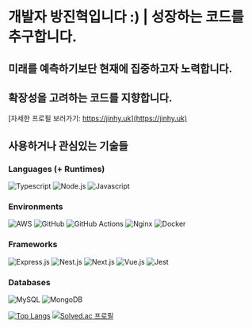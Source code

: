 # 개발자 방진혁입니다 :) | 성장하는 코드를 추구합니다.
## 미래를 예측하기보단 현재에 집중하고자 노력합니다.
## 확장성을 고려하는 코드를 지향합니다.

[자세한 프로필 보러가기: https://jinhy.uk](https://jinhy.uk)

## 사용하거나 관심있는 기술들

### Languages (+ Runtimes)
![Typescript](https://img.shields.io/badge/Typescript-3178C6.svg?&style=for-the-badge&logo=Typescript&logoColor=white)
![Node.js](https://img.shields.io/badge/Node.js-339933.svg?&style=for-the-badge&logo=Node.js&logoColor=white)
![Javascript](https://img.shields.io/badge/Javascript-F7DF1E.svg?&style=for-the-badge&logo=Javascript&logoColor=white)
### Environments
![AWS](https://img.shields.io/badge/AWS-%23FF9900.svg?style=for-the-badge&logo=amazon-aws&logoColor=white)
![GitHub](https://img.shields.io/badge/GitHub-181717.svg?&style=for-the-badge&logo=GitHub&logoColor=white)
![GitHub Actions](https://img.shields.io/badge/github%20actions-%232671E5.svg?style=for-the-badge&logo=githubactions&logoColor=white)
![Nginx](https://img.shields.io/badge/Nginx-009639.svg?&style=for-the-badge&logo=Nginx&logoColor=white)
![Docker](https://img.shields.io/badge/Docker-2496ED.svg?&style=for-the-badge&logo=Docker&logoColor=white)
### Frameworks
![Express.js](https://img.shields.io/badge/express.js-%23404d59.svg?style=for-the-badge&logo=express&logoColor=%2361DAFB)
![Nest.js](https://img.shields.io/badge/NestJS-E0234E.svg?&style=for-the-badge&logo=NestJS&logoColor=white)
![Next.js](https://img.shields.io/badge/NextJS-000000.svg?&style=for-the-badge&logo=Next.JS&logoColor=white)
![Vue.js](https://img.shields.io/badge/Vue.js-4FC08D.svg?&style=for-the-badge&logo=Vue.js&logoColor=white)
![Jest](https://img.shields.io/badge/Jest-C21325.svg?&style=for-the-badge&logo=Jest&logoColor=white)
### Databases
![MySQL](https://img.shields.io/badge/MySQL-4479A1.svg?&style=for-the-badge&logo=MySQL&logoColor=white)
![MongoDB](https://img.shields.io/badge/MongoDB-47A248.svg?&style=for-the-badge&logo=MongoDB&logoColor=white)

[![Top Langs](https://github-readme-stats.vercel.app/api/top-langs/?username=jinhyeokfang&layout=compact&theme=dark)](https://github.com/anuraghazra/github-readme-stats)
[![Solved.ac
프로필](http://mazassumnida.wtf/api/generate_badge?boj=jinhyeokfang)](https://solved.ac/profile/jinhyeokFang)
